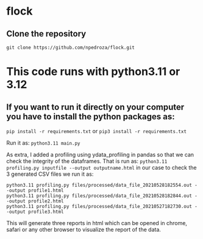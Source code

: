 # flock
## Clone the repository

`git clone https://github.com/npedroza/flock.git`

# This code runs with python3.11 or 3.12
 
## If you want to run it directly on your computer you have to install the python packages as:
`pip install -r requirements.txt`
or 
`pip3 install -r requirements.txt`

Run it as:
`python3.11 main.py`

As extra, I added a profiling using ydata\_profiling in pandas so that we can check the integrity of the dataframes.
That is run as:
`python3.11 profiling.py inputfile --output outputname.html`
in our case to check the 3 generated CSV files we run it as:

`python3.11 profiling.py files/processed/data_file_20210528182554.out --output profile1.html`\
`python3.11 profiling.py files/processed/data_file_20210528182844.out --output profile2.html`\
`python3.11 profiling.py files/processed/data_file_20210527182730.out --output profile3.html`

This will generate three reports in html which can be opened in chrome, safari or any other browser to visualize the report of
the data.
